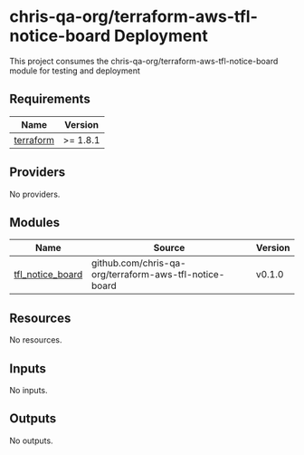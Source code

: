 # chris-qa-org/terraform-aws-tfl-notice-board Deployment

This project consumes the chris-qa-org/terraform-aws-tfl-notice-board module for testing and deployment

<!-- BEGIN_TF_DOCS -->
## Requirements

| Name | Version |
|------|---------|
| <a name="requirement_terraform"></a> [terraform](#requirement\_terraform) | >= 1.8.1 |

## Providers

No providers.

## Modules

| Name | Source | Version |
|------|--------|---------|
| <a name="module_tfl_notice_board"></a> [tfl\_notice\_board](#module\_tfl\_notice\_board) | github.com/chris-qa-org/terraform-aws-tfl-notice-board | v0.1.0 |

## Resources

No resources.

## Inputs

No inputs.

## Outputs

No outputs.
<!-- END_TF_DOCS -->
